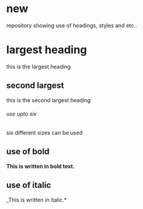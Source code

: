 # new
repository showing use of headings, styles and etc..
# largest heading
this is the largest heading
## second largest
this is the second largest heading
###### use upto six
six different sizes can be used
## use of bold
**This is written in bold text.**
## use of italic
_This is written in italic.*

